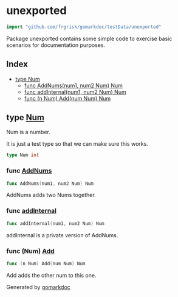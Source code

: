 <!-- Code generated by gomarkdoc. DO NOT EDIT -->

# unexported

```go
import "github.com/frgrisk/gomarkdoc/testData/unexported"
```

Package unexported contains some simple code to exercise basic scenarios for documentation purposes.

## Index

- [type Num](<#Num>)
  - [func AddNums\(num1, num2 Num\) Num](<#AddNums>)
  - [func addInternal\(num1, num2 Num\) Num](<#addInternal>)
  - [func \(n Num\) Add\(num Num\) Num](<#Num.Add>)


<a name="Num"></a>
## type [Num](<https://github.com/frgrisk/gomarkdoc/blob/master/testData/unexported/main.go#L8>)

Num is a number.

It is just a test type so that we can make sure this works.

```go
type Num int
```

<a name="AddNums"></a>
### func [AddNums](<https://github.com/frgrisk/gomarkdoc/blob/master/testData/unexported/main.go#L16>)

```go
func AddNums(num1, num2 Num) Num
```

AddNums adds two Nums together.

<a name="addInternal"></a>
### func [addInternal](<https://github.com/frgrisk/gomarkdoc/blob/master/testData/unexported/main.go#L21>)

```go
func addInternal(num1, num2 Num) Num
```

addInternal is a private version of AddNums.

<a name="Num.Add"></a>
### func \(Num\) [Add](<https://github.com/frgrisk/gomarkdoc/blob/master/testData/unexported/main.go#L11>)

```go
func (n Num) Add(num Num) Num
```

Add adds the other num to this one.

Generated by [gomarkdoc](<https://github.com/frgrisk/gomarkdoc>)
